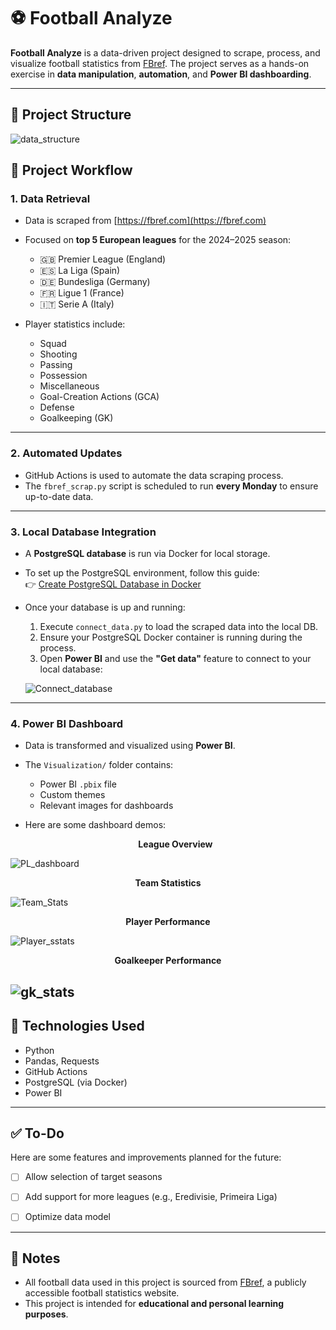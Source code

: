 # ⚽ Football Analyze

**Football Analyze** is a data-driven project designed to scrape, process, and visualize football statistics from [FBref](https://fbref.com). The project serves as a hands-on exercise in **data manipulation**, **automation**, and **Power BI dashboarding**.

---

## 📁 Project Structure

![data_structure](https://github.com/user-attachments/assets/832ca5eb-c5df-4ba3-968f-f9e957bf9ab6)

## 📝 Project Workflow

### 1. Data Retrieval

- Data is scraped from [https://fbref.com](https://fbref.com)
- Focused on **top 5 European leagues** for the 2024–2025 season:
  - 🇬🇧 Premier League (England)
  - 🇪🇸 La Liga (Spain)
  - 🇩🇪 Bundesliga (Germany)
  - 🇫🇷 Ligue 1 (France)
  - 🇮🇹 Serie A (Italy)

- Player statistics include:
  - Squad
  - Shooting
  - Passing
  - Possession
  - Miscellaneous
  - Goal-Creation Actions (GCA)
  - Defense
  - Goalkeeping (GK)

---

### 2. Automated Updates

- GitHub Actions is used to automate the data scraping process.
- The `fbref_scrap.py` script is scheduled to run **every Monday** to ensure up-to-date data.

---

### 3. Local Database Integration

- A **PostgreSQL database** is run via Docker for local storage.
- To set up the PostgreSQL environment, follow this guide:  
  👉 [Create PostgreSQL Database in Docker](https://www.commandprompt.com/education/how-to-create-a-postgresql-database-in-docker/)

- Once your database is up and running:
  1. Execute `connect_data.py` to load the scraped data into the local DB.
  2. Ensure your PostgreSQL Docker container is running during the process.
  3. Open **Power BI** and use the **"Get data"** feature to connect to your local database:

  ![Connect_database](https://github.com/user-attachments/assets/57ea479b-1ae7-4f45-8175-f96cbb8f100c)

---

### 4. Power BI Dashboard

- Data is transformed and visualized using **Power BI**.
- The `Visualization/` folder contains:
  - Power BI `.pbix` file
  - Custom themes
  - Relevant images for dashboards

- Here are some dashboard demos:
  <p align="center"><b>League Overview</b></p>

![PL_dashboard](https://github.com/user-attachments/assets/5110dd02-9557-4f36-8a90-95a08e286acb)

  <p align="center"><b>Team Statistics</b></p>

![Team_Stats](https://github.com/user-attachments/assets/575f8dc3-3806-4156-a944-3d718e70aa51)

  <p align="center"><b>Player Performance</b></p>

![Player_sstats](https://github.com/user-attachments/assets/15802bbd-b092-4ed8-9f6a-5c5d52272e4b)

  <p align="center"><b>Goalkeeper Performance</b></p>

![gk_stats](https://github.com/user-attachments/assets/b3368782-047c-4cf9-9375-6533648c78c9)
---

## 🚀 Technologies Used

- Python
- Pandas, Requests
- GitHub Actions
- PostgreSQL (via Docker)
- Power BI

---

## ✅ To-Do

Here are some features and improvements planned for the future:

- [ ] Allow selection of target seasons
- [ ] Add support for more leagues (e.g., Eredivisie, Primeira Liga)
- [ ] Optimize data model


---

## 📌 Notes

- All football data used in this project is sourced from [FBref](https://fbref.com), a publicly accessible football statistics website.
- This project is intended for **educational and personal learning purposes**.


